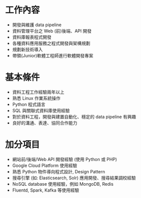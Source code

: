 # 工作內容

* 開發與維護 data pipeline 
* 資料管理平台之 Web (前)後端、API 開發
* 資料庫報表程式開發
* 各種資料應用服務之程式開發與架構規劃
* 規劃新技術導入 
* 帶領(Junior)軟體工程師進行軟體開發專案

# 基本條件

* 資料工程工作經驗兩年以上
* 熟悉 Linux 作業系統操作
* Python 程式語言
* SQL 與關聯式資料庫使用經驗
* 對於資料工程，開發與建置自動化、穩定的 data pipeline 有興趣
* 良好的溝通、表達、協同合作能力

# 加分項目

* 網站前/後端/Web API 開發經驗 (使用 Python 或 PHP)
* Google Cloud Platform 使用經驗
* 熟悉 Python 物件導向程式設計, Design Pattern
* 搜尋引擎 (如: Elasticsearch, Solr) 應用開發、搜尋結果調校經驗
* NoSQL database 使用經驗，例如 MongoDB, Redis
* Fluentd, Spark, Kafka 等使用經驗
